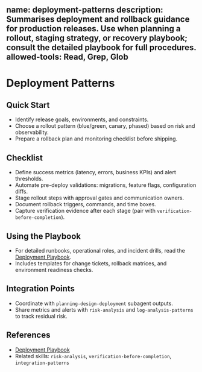 name: deployment-patterns
description: Summarises deployment and rollback guidance for production releases. Use when planning a rollout, staging strategy, or recovery playbook; consult the detailed playbook for full procedures.
allowed-tools: Read, Grep, Glob
---

# Deployment Patterns

## Quick Start
- Identify release goals, environments, and constraints.
- Choose a rollout pattern (blue/green, canary, phased) based on risk and observability.
- Prepare a rollback plan and monitoring checklist before shipping.

## Checklist
- Define success metrics (latency, errors, business KPIs) and alert thresholds.
- Automate pre-deploy validations: migrations, feature flags, configuration diffs.
- Stage rollout steps with approval gates and communication owners.
- Document rollback triggers, commands, and time boxes.
- Capture verification evidence after each stage (pair with `verification-before-completion`).

## Using the Playbook
- For detailed runbooks, operational roles, and incident drills, read the [Deployment Playbook](PLAYBOOK.md).
- Includes templates for change tickets, rollback matrices, and environment readiness checks.

## Integration Points
- Coordinate with `planning-design-deployment` subagent outputs.
- Share metrics and alerts with `risk-analysis` and `log-analysis-patterns` to track residual risk.

## References
- [Deployment Playbook](PLAYBOOK.md)
- Related skills: `risk-analysis`, `verification-before-completion`, `integration-patterns`
